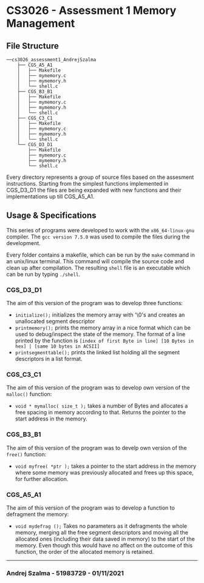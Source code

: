 # CS3026 - Assessment 1 Memory Management
## File Structure
```{bash}
──cs3026_assessment1_AndrejSzalma
	├── CGS_A5_A1
	│	├── Makefile
	│	├── mymemory.c
	│	├── mymemory.h
	│	└── shell.c
	├── CGS_B3_B1
	│	├── Makefile
	│	├── mymemory.c
	│	├── mymemory.h
	│	└── shell.c
	├── CGS_C3_C1
	│	├── Makefile
	│	├── mymemory.c
	│	├── mymemory.h
	│	└── shell.c
	└── CGS_D3_D1
		├── Makefile
		├── mymemory.c
		├── mymemory.h
		└── shell.c
```

Every directory represents a group of source files based on the assesment instructions. Starting from the simplest functions implemented in CGS_D3_D1 the files are being expanded with new functions and their implementations up till CGS_A5_A1.

## Usage & Specifications
This series of programs were developed to work with the `x86_64-linux-gnu` compiler. The `gcc version 7.5.0` was used to compile the files during the development.

Every folder contains a makefile, which can be run by the `make` command in an unix/linux terminal. This command will compile the source code and clean up after compilation. The resulting `shell` file is an executable which can be run by typing `./shell`.

### CGS_D3_D1
The aim of this version of the program was to develop three functions:
- `initialize();` initializes the memory array with '\0's and creates an unallocated segment descriptor
- `printmemory();` prints the memory array in a nice format which can be used to debug/inspect the state of the memory. The format of a line printed by the function is `[index of first Byte in line] [10 Bytes in hex] | [same 10 bytes in ACSII]`
- `printsegmenttable();` prints the linked list holding all the segment descriptors in a list format.

### CGS_C3_C1
The aim of this version of the program was to develop own version of the `malloc()` function:
- `void * mymalloc( size_t );` takes a number of Bytes and allocates a free spacing in memory according to that. Returns the pointer to the start address in the memory.

### CGS_B3_B1
The aim of this version of the program was to develp own version of the `free()` function:
- `void myfree( *ptr );` takes a pointer to the start address in the memory where some memory was previously allocated and frees up this space, for further allocation. 

### CGS_A5_A1
The aim of this version of the program was to develop a function to defragment the memory:
- `void mydefrag ();` Takes no parameters as it defragments the whole memory, merging all the free segment descriptors and moving all the allocated ones (including their data saved in memory) to the start of the memory. Even though this would have no affect on the outcome of this function, the order of the allocated memory is retained.
***
### Andrej Szalma - 51983729 - 01/11/2021
